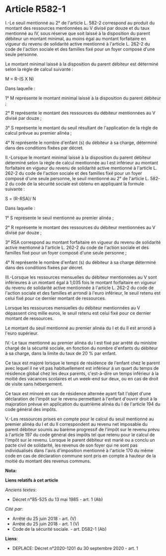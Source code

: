 # Article R582-1

I.-Le seuil mentionné au 2° de l'article L. 582-2 correspond au produit du montant des ressources mentionnées au V divisé par
douze et du taux mentionné au IV, sous réserve que soit laissé à la disposition du parent débiteur un montant minimal, au
moins égal au montant forfaitaire en vigueur du revenu de solidarité active mentionné à l'article L. 262-2 du code de
l'action sociale et des familles fixé pour un foyer composé d'une seule personne. 

Le montant minimal laissé à la disposition du parent débiteur est déterminé selon la règle de calcul suivante : 

M = R-(S X N) 

Dans laquelle : 

1° M représente le montant minimal laissé à la disposition du parent débiteur ; 

2° R représente le montant des ressources du débiteur mentionnées au V divisé par douze ; 

3° S représente le montant du seuil résultant de l'application de la règle de calcul prévue au premier alinéa ; 

4° N représente le nombre d'enfant (s) du débiteur à sa charge, déterminé dans des conditions fixées par décret. 

II.-Lorsque le montant minimal laissé à la disposition du parent débiteur déterminé selon la règle de calcul mentionnée au I
est inférieur au montant forfaitaire en vigueur du revenu de solidarité active mentionné à l'article L. 262-2 du code de
l'action sociale et des familles fixé pour un foyer composé d'une seule personne, le seuil mentionné au 2° de l'article L.
582-2 du code de la sécurité sociale est obtenu en appliquant la formule suivante : 

S = (R-RSA)/ N 

Dans laquelle : 

1° S représente le seuil mentionné au premier alinéa ; 

2° R représente le montant des ressources du débiteur mentionnées au V divisé par douze ; 

3° RSA correspond au montant forfaitaire en vigueur du revenu de solidarité active mentionné à l'article L. 262-2 du code de
l'action sociale et des familles fixé pour un foyer composé d'une seule personne ; 

4° N représente le nombre d'enfant (s) du débiteur à sa charge déterminé dans des conditions fixées par décret. 

III.-Lorsque les ressources mensuelles du débiteur mentionnées au V sont inférieures à un montant égal à 1,035 fois le
montant forfaitaire en vigueur du revenu de solidarité active mentionnée à l'article L. 262-2 du code de l'action sociale et
des familles et arrondi à l'euro inférieur, le seuil retenu est celui fixé pour ce dernier montant de ressources. 

Lorsque les ressources mensuelles du débiteur mentionnées au V dépassent cinq mille euros, le seuil retenu est celui fixé
pour ce dernier montant de ressources. 

Le montant du seuil mentionné au premier alinéa du I et du II est arrondi à l'euro supérieur. 

IV.-Le taux mentionné au premier alinéa du I est fixé par arrêté du ministre chargé de la sécurité sociale, en fonction du
nombre d'enfants du débiteur à sa charge, dans la limite du taux de 20 % par enfant. 

Ce taux est majoré lorsque le temps de résidence de l'enfant chez le parent avec lequel il ne vit pas habituellement est
inférieur à un quart du temps de résidence global chez les deux parents, c'est-à-dire un temps inférieur à la moitié des
vacances scolaires et un week-end sur deux, ou en cas de droit de visite sans hébergement. 

Ce taux est minoré en cas de résidence alternée ayant fait l'objet d'une déclaration de l'impôt sur le revenu permettant à
l'enfant d'ouvrir droit à la majoration prévue en application du quatrième alinéa du I de l'article 194 du code général des
impôts. 

V.-Les ressources prises en compte pour le calcul du seuil mentionné au premier alinéa du I et du II correspondent au revenu
net imposable du parent débiteur soumis au barème progressif de l'impôt sur le revenu prévu à l'article 197 du code général
des impôts tel que retenu pour le calcul de l'impôt sur le revenu. Lorsque le parent débiteur est marié ou a conclu un pacte
civil de solidarité, les revenus de son foyer qui ne sont pas individualisés dans l'avis d'imposition mentionné à l'article
170 du même code en cas de déclaration commune sont pris en compte à hauteur de la moitié du montant des revenus communs.

**Nota:**



**Liens relatifs à cet article**

_Anciens textes_:

  - Décret n°85-525 du 13 mai 1985 - art. 1 (Ab)

_Cité par_:

  - Arrêté du 25 juin 2018 - art. (V)
  - Arrêté du 25 juin 2018 - art. 1 (V)
  - Code de la sécurité sociale. - art. D582-1 (Ab)

**Liens**:

  - DEPLACE: Décret n°2020-1201 du 30 septembre 2020 - art. 1
